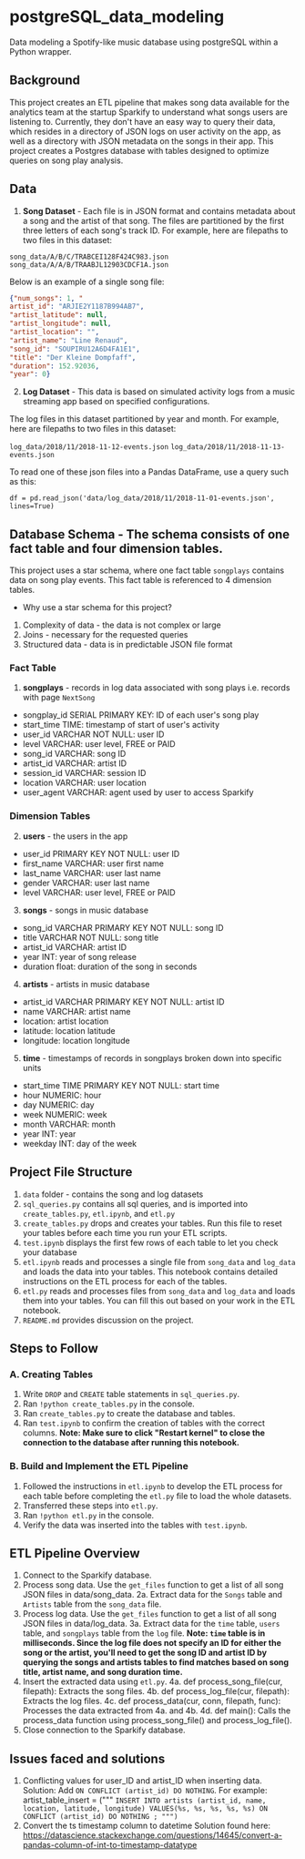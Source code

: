# postgreSQL_data_modeling
Data modeling a Spotify-like music database using postgreSQL within a Python wrapper.

## Background
This project creates an ETL pipeline that makes song data available for the analytics team at the startup Sparkify to understand what songs users are listening to.
Currently, they don't have an easy way to query their data, which resides in a directory of JSON logs on user activity on the app, as well as a directory with JSON metadata on the songs in their app. This project creates a Postgres database with tables designed to optimize queries on song play analysis.

## Data
1. **Song Dataset** - Each file is in JSON format and contains metadata about a song and the artist of that song. 
The files are partitioned by the first three letters of each song's track ID. For example, here are filepaths to two files in this dataset:

`song_data/A/B/C/TRABCEI128F424C983.json`
`song_data/A/A/B/TRAABJL12903CDCF1A.json`

Below is an example of a single song file:

```JSON
{"num_songs": 1, "
artist_id": "ARJIE2Y1187B994AB7", 
"artist_latitude": null, 
"artist_longitude": null, 
"artist_location": "", 
"artist_name": "Line Renaud", 
"song_id": "SOUPIRU12A6D4FA1E1", 
"title": "Der Kleine Dompfaff", 
"duration": 152.92036, 
"year": 0}
```

2. **Log Dataset** - This data is based on simulated activity logs from a music streaming app based on specified configurations.

The log files in this dataset partitioned by year and month. For example, here are filepaths to two files in this dataset:

`log_data/2018/11/2018-11-12-events.json`
`log_data/2018/11/2018-11-13-events.json`

To read one of these json files into a Pandas DataFrame, use a query such as this:

`df = pd.read_json('data/log_data/2018/11/2018-11-01-events.json', lines=True)`

## Database Schema - The schema consists of one fact table and four dimension tables.

This project uses a star schema, where one fact table `songplays` contains data on song play events. This fact table is referenced to 4 dimension tables.
- Why use a star schema for this project?
1. Complexity of data - the data is not complex or large
2. Joins - necessary for the requested queries
3. Structured data - data is in predictable JSON file format

### Fact Table
1. __songplays__ - records in log data associated with song plays i.e. records with page `NextSong`
- songplay_id SERIAL PRIMARY KEY: ID of each user's song play
- start_time TIME: timestamp of start of user's activity
- user_id VARCHAR NOT NULL: user ID
- level VARCHAR: user level, FREE or PAID
- song_id VARCHAR: song ID
- artist_id VARCHAR: artist ID
- session_id VARCHAR: session ID
- location VARCHAR: user location
- user_agent VARCHAR: agent used by user to access Sparkify

### Dimension Tables
2. __users__ - the users in the app
- user_id PRIMARY KEY NOT NULL: user ID
- first_name VARCHAR: user first name
- last_name VARCHAR: user last name
- gender VARCHAR: user last name
- level VARCHAR: user level, FREE or PAID

3. __songs__ - songs in music database
- song_id VARCHAR PRIMARY KEY NOT NULL: song ID
- title VARCHAR NOT NULL: song title
- artist_id VARCHAR: artist ID
- year INT: year of song release
- duration float: duration of the song in seconds

4. __artists__ - artists in music database
- artist_id VARCHAR PRIMARY KEY NOT NULL: artist ID
- name VARCHAR: artist name
- location: artist location
- latitude: location latitude
- longitude: location longitude

5. __time__ - timestamps of records in songplays broken down into specific units
- start_time TIME PRIMARY KEY NOT NULL: start time
- hour NUMERIC: hour
- day NUMERIC: day
- week NUMERIC: week
- month VARCHAR: month
- year INT: year
- weekday INT: day of the week

## Project File Structure
1. `data` folder - contains the song and log datasets
2. `sql_queries.py` contains all sql queries, and is imported into `create_tables.py`, `etl.ipynb`, and `etl.py`
3. `create_tables.py` drops and creates your tables. Run this file to reset your tables before each time you run your ETL scripts.
4. `test.ipynb` displays the first few rows of each table to let you check your database
5. `etl.ipynb` reads and processes a single file from `song_data` and `log_data` and loads the data into your tables. This notebook contains detailed instructions on the ETL process for each of the tables.
6. `etl.py` reads and processes files from `song_data` and `log_data` and loads them into your tables. You can fill this out based on your work in the ETL notebook.
7. `README.md` provides discussion on the project.

## Steps to Follow
### A. Creating Tables
1. Write `DROP` and `CREATE` table statements in `sql_queries.py`.
2. Ran `!python create_tables.py` in the console.
3. Ran `create_tables.py` to create the database and tables.
4. Ran `test.ipynb` to confirm the creation of tables with the correct columns. __Note: Make sure to click "Restart kernel" to close the connection to the database after running this notebook.__

### B. Build and Implement the ETL Pipeline
1. Followed the instructions in `etl.ipynb` to develop the ETL process for each table before completing the `etl.py` file to load the whole datasets.
2. Transferred these steps into `etl.py`.
3. Ran `!python etl.py` in the console.
4. Verify the data was inserted into the tables with `test.ipynb`.

## ETL Pipeline Overview
1. Connect to the Sparkify database.
2. Process song data. Use the `get_files` function to get a list of all song JSON files in data/song_data.
2a. Extract data for the `Songs` table and `Artists` table from the `song_data` file.
3. Process log data. Use the `get_files` function to get a list of all song JSON files in data/log_data.
3a. Extract data for the `time` table, `users` table, and `songplays` table from the `log` file.
__Note: `time` table is in milliseconds. Since the log file does not specify an ID for either the song or the artist, you'll need to get the song ID and artist ID by querying the songs and artists tables to find matches based on song title, artist name, and song duration time.__
4. Insert the extracted data using `etl.py`.
4a. def process_song_file(cur, filepath): Extracts the song files.
4b. def process_log_file(cur, filepath): Extracts the log files.
4c. def process_data(cur, conn, filepath, func): Processes the data extracted from 4a. and 4b.
4d. def main(): Calls the process_data function using process_song_file() and process_log_file().
5. Close connection to the Sparkify database.

## Issues faced and solutions
1. Conflicting values for user_ID and artist_ID when inserting data.
Solution: Add `ON CONFLICT (artist_id) DO NOTHING`.
For example:
artist_table_insert = ("""
`INSERT INTO artists (artist_id, name, location, latitude, longitude)
    VALUES(%s, %s, %s, %s, %s)
    ON CONFLICT (artist_id) DO NOTHING
    ;
""")`
2. Convert the ts timestamp column to datetime
Solution found here: https://datascience.stackexchange.com/questions/14645/convert-a-pandas-column-of-int-to-timestamp-datatype
